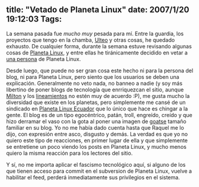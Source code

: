 title: "Vetado de Planeta Linux"
date: 2007/1/20 19:12:03
Tags: 
---
<p>La semana pasada fue <em>mucho muy</em> pesada para mí. Entre la guardia, los proyectos que tengo en la chamba, <a target="_blank" href="http://www.ulteo.com/">Ulteo</a> y otras cosas, he quedado exhausto. De cualquier forma, durante la semana estuve revisando algunas cosas de <a target="_blank" href="http://www.planetalinux.org">Planeta Linux</a>, y entre ellas he tiránicamente decidido en vetar a <a target="_blank" href="http://damog.net/pipermail/planetalinux_damog.net/2007-January/000162.html">una persona</a> de Planeta Linux.</p>

<p>Desde luego, que puede no ser gran cosa este hecho ni para la persona del blog, ni para Planeta Linux, pero siento que los usuarios se deben una explicación. Generalmente no veto nada, no banneo a nadie (y soy más libertino de poner blogs de tecnología que enrriquezcan el sitio, aunque <a target="_blank" href="http://www.milmazz.com">Milton</a> y los <a target="_blank" href="http://www.planetalinux.org/lineamientos.php">lineamientos</a> no estén muy de acuerdo :P), me gusta mucho la diversidad que existe en los planetas, pero simplemente me cansé de un sindicado en <a target="_blank" href="http://ec.planetalinux.org">Planeta Linux Ecuador</a> que lo único que hace es chingar a la gente. El blog es de un tipo egocéntrico, patán, troll, engreído, creído y que hizo derramar el vaso con la gota al poner una imagen de <a target="_blank" href="http://en.wikipedia.org/wiki/Goatse.cx">goatse</a> tamaño familiar en su blog. Yo no me había dado cuenta hasta que Raquel me lo dijo, con expresión entre asco, disgusto y demás. La verdad es que yo no quiero este tipo de reacciones, en primer lugar de ella y que simplemente se entretiene un poco viendo los posts en Planeta Linux, y mucho menos quiero la misma reacción para los lectores del sitio.</p>

<p>Y sí, no me importa aplicar el fascismo tecnológico aquí, si alguno de los que tienen acceso para commit en el subversion de Planeta Linux, vuelve a habilitar el feed, perderá inmediatamente sus privilegios en el sistema.</p>
